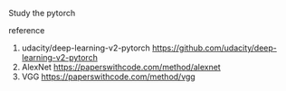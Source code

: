 Study the pytorch

reference
1. udacity/deep-learning-v2-pytorch  https://github.com/udacity/deep-learning-v2-pytorch
2. AlexNet https://paperswithcode.com/method/alexnet
3. VGG https://paperswithcode.com/method/vgg
